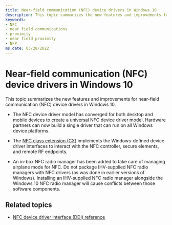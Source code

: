 ```yaml
---
title: Near-field communication (NFC) device drivers in Windows 10
description: This topic summarizes the new features and improvements for near-field communication (NFC) device drivers in Windows 10.
keywords:
- NFC
- near field communications
- proximity
- near field proximity
- NFP
ms.date: 03/28/2022
---
```


# Near-field communication (NFC) device drivers in Windows 10

This topic summarizes the new features and improvements for near-field communication (NFC) device drivers in Windows 10.

- The NFC device driver model has converged for both desktop and mobile devices to create a universal NFC device driver model. Hardware partners can now build a single driver that can run on all Windows device platforms.

- The [NFC class extension (CX)](./nfc-class-extension-.md) implements the Windows-defined device driver interfaces to interact with the NFC controller, secure elements, and remote RF endpoints.

- An in-box NFC radio manager has been added to take care of managing airplane mode for NFC. Do not package IHV-supplied NFC radio managers with NFC drivers (as was done in earlier versions of Windows). Installing an IHV-supplied NFC radio manager alongside the Windows 10 NFC radio manager will cause conflicts between those software components.

## Related topics

- [NFC device driver interface (DDI) reference](/windows-hardware/drivers/ddi/_nfpdrivers/)